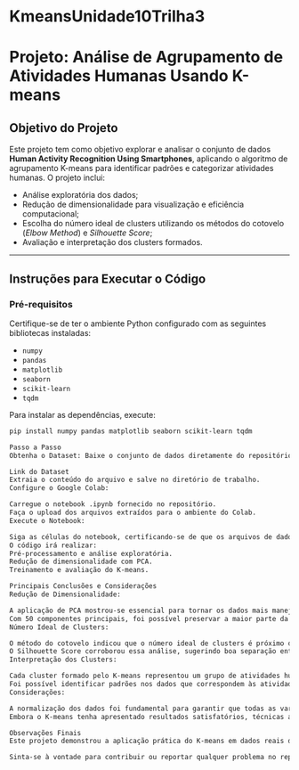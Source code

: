 # KmeansUnidade10Trilha3
# Projeto: Análise de Agrupamento de Atividades Humanas Usando K-means

## Objetivo do Projeto
Este projeto tem como objetivo explorar e analisar o conjunto de dados **Human Activity Recognition Using Smartphones**, aplicando o algoritmo de agrupamento K-means para identificar padrões e categorizar atividades humanas. O projeto inclui:

- Análise exploratória dos dados;
- Redução de dimensionalidade para visualização e eficiência computacional;
- Escolha do número ideal de clusters utilizando os métodos do cotovelo (*Elbow Method*) e *Silhouette Score*;
- Avaliação e interpretação dos clusters formados.

---

## Instruções para Executar o Código

### Pré-requisitos
Certifique-se de ter o ambiente Python configurado com as seguintes bibliotecas instaladas:
- `numpy`
- `pandas`
- `matplotlib`
- `seaborn`
- `scikit-learn`
- `tqdm`

Para instalar as dependências, execute:
```bash
pip install numpy pandas matplotlib seaborn scikit-learn tqdm

Passo a Passo
Obtenha o Dataset: Baixe o conjunto de dados diretamente do repositório UCI Machine Learning:

Link do Dataset
Extraia o conteúdo do arquivo e salve no diretório de trabalho.
Configure o Google Colab:

Carregue o notebook .ipynb fornecido no repositório.
Faça o upload dos arquivos extraídos para o ambiente do Colab.
Execute o Notebook:

Siga as células do notebook, certificando-se de que os arquivos de dados estão no local correto.
O código irá realizar:
Pré-processamento e análise exploratória.
Redução de dimensionalidade com PCA.
Treinamento e avaliação do K-means.

Principais Conclusões e Considerações
Redução de Dimensionalidade:

A aplicação de PCA mostrou-se essencial para tornar os dados mais manejáveis e para facilitar a visualização dos clusters.
Com 50 componentes principais, foi possível preservar a maior parte da variância do conjunto de dados original.
Número Ideal de Clusters:

O método do cotovelo indicou que o número ideal de clusters é próximo de 6, o que reflete as atividades registradas no dataset.
O Silhouette Score corroborou essa análise, sugerindo boa separação entre os clusters.
Interpretação dos Clusters:

Cada cluster formado pelo K-means representou um grupo de atividades humanas com características semelhantes.
Foi possível identificar padrões nos dados que correspondem às atividades realizadas, como caminhar, ficar em pé e subir escadas.
Considerações:

A normalização dos dados foi fundamental para garantir que todas as variáveis contribuíssem igualmente para o agrupamento.
Embora o K-means tenha apresentado resultados satisfatórios, técnicas adicionais, como agrupamento hierárquico, podem ser exploradas em estudos futuros.

Observações Finais
Este projeto demonstrou a aplicação prática do K-means em dados reais de alta dimensionalidade. Ele também destacou a importância de metodologias robustas, como normalização e redução de dimensionalidade, para melhorar a eficiência e a qualidade dos resultados.

Sinta-se à vontade para contribuir ou reportar qualquer problema no repositório.

